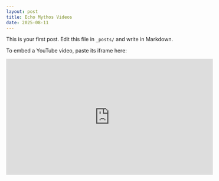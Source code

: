 ```yaml
---
layout: post
title: Echo Mythos Videos
date: 2025-08-11
---
```


This is your first post. Edit this file in `_posts/` and write in Markdown.

To embed a YouTube video, paste its iframe here:

<iframe width="560" height="315" src="https://www.youtube.com/embed/dQw4w9WgXcQ" frameborder="0" allowfullscreen></iframe>
